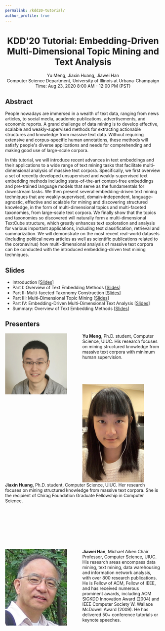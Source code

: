 ```yaml
---
permalink: /kdd20-tutorial/
author_profile: true
---
```


<center>
<h1>
KDD'20 Tutorial: Embedding-Driven Multi-Dimensional Topic Mining and Text Analysis
</h1>
Yu Meng, Jiaxin Huang, Jiawei Han<br/>
Computer Science Department, University of Illinois at Urbana-Champaign<br/>
Time: Aug 23, 2020 8:00 AM - 12:00 PM (PST)
</center>

## Abstract

People nowadays are immersed in a wealth of text data, ranging from news articles, to social media, academic publications, advertisements, and economic reports. A grand challenge of data mining is to develop effective, scalable and weakly-supervised methods for extracting actionable structures and knowledge from massive text data. Without requiring extensive and corpus-specific human annotations, these methods will satisfy people's diverse applications and needs for comprehending and making good use of large-scale corpora.

In this tutorial, we will introduce recent advances in text embeddings and their applications to a wide range of text mining tasks that facilitate multi-dimensional analysis of massive text corpora. Specifically, we first overview a set of recently developed unsupervised and weakly-supervised text embedding methods including state-of-the-art context-free embeddings and pre-trained language models that serve as the fundamentals for downstream tasks. We then present several embedding-driven text mining techniques that are weakly-supervised, domain-independent, language-agnostic, effective and scalable for mining and discovering structured knowledge, in the form of multi-dimensional topics and multi-faceted taxonomies, from large-scale text corpora. We finally show that the topics and taxonomies so discovered will naturally form a multi-dimensional TextCube structure, which greatly enhances text exploration and analysis for various important applications, including text classification, retrieval and summarization. We will demonstrate on the most recent real-world datasets (including political news articles as well as scientific publications related to the coronavirus) how multi-dimensional analysis of massive text corpora can be conducted with the introduced embedding-driven text mining techniques.

## Slides

* Introduction \[[Slides](/files/kdd20-tutorial/Part0.pdf)\]
* Part I: Overview of Text Embedding Methods \[[Slides](/files/kdd20-tutorial/Part1.pdf)\]
* Part II: Multi-faceted Taxonomy Construction \[[Slides](/files/kdd20-tutorial/Part2.pdf)\]
* Part III: Multi-Dimensional Topic Mining \[[Slides](/files/kdd20-tutorial/Part3.pdf)\]
* Part IV: Embedding-Driven Multi-Dimensional Text Analysis \[[Slides](/files/kdd20-tutorial/Part4.pdf)\]
* Summary: Overview of Text Embedding Methods \[[Slides](/files/kdd20-tutorial/Summary.pdf)\]

## Presenters

<img align="left" img src="/images/Yu_Meng.jpg" alt="Yu Meng" style="width: 200px;margin-right:50px;"/>**Yu Meng**, Ph.D. student, Computer Science, UIUC. His research focuses on mining structured knowledge from massive text corpora with minimum human supervision.

<br/>
<br/>
<br/>

<img align="left" img src="/images/Jiaxin_Huang.jpg" alt="Jiaxin Huang" style="width: 200px;margin-right:50px;"/>**Jiaxin Huang**, Ph.D. student, Computer Science, UIUC. Her research focuses on mining structured knowledge from massive text corpora. She is the recipient of Chirag Foundation Graduate Fellowship in Computer Science.

<br/>
<br/>
<br/>
<br/>
<br/>
<br/>
<br/>

<img align="left" img src="/images/Jiawei_Han.jpg" alt="Jiawei Han" style="width: 200px;margin-right:50px;"/>**Jiawei Han**, Michael Aiken Chair Professor, Computer Science, UIUC. His research areas encompass data mining, text mining, data warehousing and information network analysis, with over 800 research publications. He is Fellow of ACM, Fellow of IEEE, and has received numerous prominent awards, including ACM SIGKDD Innovation Award (2004) and IEEE Computer Society W. Wallace McDowell Award (2009). He has delivered 50+ conference tutorials or keynote speeches.
